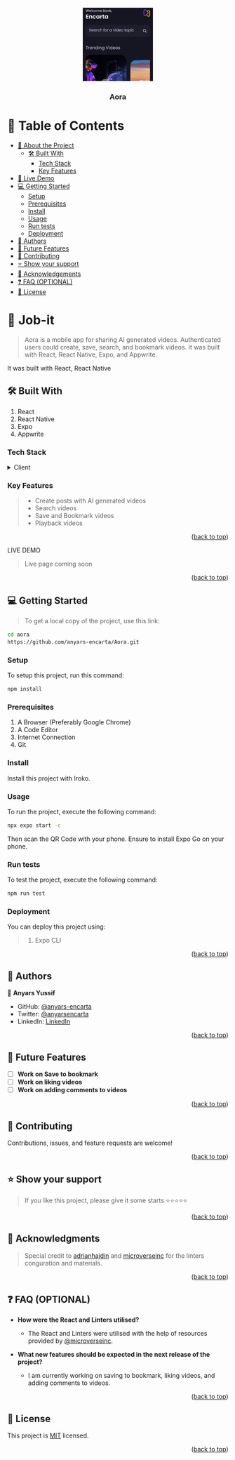 <a name="readme-top"></a>

<div align="center">

 <!-- LOGO -->

  <img src="./assets/app_image.png" alt="logo" width="160"  height="auto" />
  <br/>

<!-- MAIN HEADING -->

  <h3><b>Aora</b></h3>

</div>

<!-- TABLE OF CONTENTS -->
# 📗 Table of Contents

- [📖 About the Project](#about-project)
  - [🛠 Built With](#built-with)
    - [Tech Stack](#tech-stack)
    - [Key Features](#key-features)
- [🚀 Live Demo](#live-demo)
- [💻 Getting Started](#getting-started)
  - [Setup](#setup)
  - [Prerequisites](#prerequisites)
  - [Install](#install)
  - [Usage](#usage)
  - [Run tests](#run-tests)
  - [Deployment](#deployment)
- [👥 Authors](#authors)
- [🔭 Future Features](#future-features)
- [🤝 Contributing](#contributing)
- [⭐️ Show your support](#support)
- [🙏 Acknowledgements](#acknowledgements)
- [❓ FAQ (OPTIONAL)](#faq)
- [📝 License](#license)

<!-- INTRO -->
# 📖 Job-it<a name="about-project"></a>

> Aora is a mobile app for sharing AI generated videos. Authenticated users could create, save, search, and bookmark videos. It was built with React, React Native, Expo, and Appwrite.

It was built with React, React Native

## 🛠 Built With <a name="built-with"></a>
1. React
2. React Native
3. Expo
4. Appwrite

### Tech Stack <a name="tech-stack"></a>

<details>
  <summary>Client</summary>
  <ul>
    <li><a href="https://reactjs.org/">React</a></li>
    <li><a href="https://reactnative.dev/">React Native</a></li>
    <li><a href="https://expo.dev/">Expo</a></li>
    <li><a href="https://appwrite.io/">Appwrite</a></li>
  </ul>
</details>

<!-- Features -->

### Key Features <a name="key-features"></a>

> - Create posts with AI generated videos
> - Search videos
> - Save and Bookmark videos
> - Playback videos

<p align="right">(<a href="#readme-top">back to top</a>)</p>

<!-- LIVE DEMO -->

LIVE DEMO

> Live page coming soon

<p align="right">(<a href="#readme-top">back to top</a>)</p>

<!-- GETTING STARTED -->

## 💻 Getting Started <a name="getting-started"></a>

> To get a local copy of the project, use this link:
> 
```sh
cd aora
https://github.com/anyars-encarta/Aora.git
```

<!-- SETUP -->
### Setup

To setup this project, run this command:

```sh
npm install
```
### Prerequisites

1. A Browser (Preferably Google Chrome)
2. A Code Editor
3. Internet Connection
4. Git

<!-- INSTALL -->
### Install

Install this project with Iroko.

### Usage

To run the project, execute the following command:

```sh
npx expo start -c
```
Then scan the QR Code with your phone. Ensure to install Expo Go on your phone.

### Run tests
To test the project, execute the following command:
```sh
npm run test
```
### Deployment

You can deploy this project using:
> 1. Expo CLI

<p align="right">(<a href="#readme-top">back to top</a>)</p>

<!-- AUTHORS -->
## 👥 Authors <a name="authors"></a>

👤 **Anyars Yussif**

- GitHub: [@anyars-encarta](https://github.com/anyars-encarta)
- Twitter: [@anyarsencarta](https://twitter.com/anyarsencarta)
- LinkedIn: [LinkedIn](https://www.linkedin.com/in/anyars-yussif/)


<p align="right">(<a href="#readme-top">back to top</a>)</p>

## 🔭 Future Features <a name="future-features"></a>

- [ ] **Work on Save to bookmark**
- [ ] **Work on liking videos**
- [ ] **Work on adding comments to videos**

<p align="right">(<a href="#readme-top">back to top</a>)</p>

<!-- CONTRIBUTION -->
## 🤝 Contributing <a name="contributing"></a>

Contributions, issues, and feature requests are welcome!

<p align="right">(<a href="#readme-top">back to top</a>)</p>

<!--SUPPORT -->

## ⭐️ Show your support <a name="support"></a>

> If you like this project, please give it some starts ⭐️⭐️⭐️⭐️⭐️

<p align="right">(<a href="#readme-top">back to top</a>)</p>

<!-- ACKNOWLEDGEMENTS -->
## 🙏 Acknowledgments <a name="acknowledgements"></a>

> Special credit to [adrianhajdin](https://github.com/adrianhajdin) and [microverseinc](https://github.com/microverseinc) for the linters conguration and materials.

<p align="right">(<a href="#readme-top">back to top</a>)</p>

<!-- FAQS -->
## ❓ FAQ (OPTIONAL) <a name="faq"></a>

- **How were the React and Linters utilised?**

  - The React and Linters were utilised with the help of resources provided by [@microverseinc](https://github.com/microverseinc).

- **What new features should be expected in the next release of the project?**

  - I am currently working on saving to bookmark, liking videos, and adding comments to videos.

<p align="right">(<a href="#readme-top">back to top</a>)</p>

<!-- LICENSE -->

## 📝 License <a name="license"></a>

This project is [MIT](./LICENSE) licensed.

<p align="right">(<a href="#readme-top">back to top</a>)</p>
